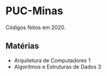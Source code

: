# PUC-Minas

Códigos feitos em 2020.

## Matérias 
* Arquitetura de Computadores 1
* Algoritmos e Estruturas de Dados 3
